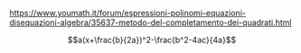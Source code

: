 https://www.youmath.it/forum/espressioni-polinomi-equazioni-disequazioni-algebra/35637-metodo-del-completamento-dei-quadrati.html

$$a(x+\frac{b}{2a})^2-\frac{b^2-4ac}{4a}$$


